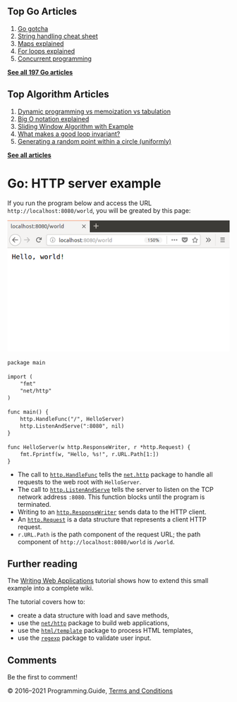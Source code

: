 ## Top Go Articles

1.  [Go gotcha](go-gotcha.html)
2.  [String handling cheat sheet](string-functions-reference-cheat-sheet.html)
3.  [Maps explained](maps-explained.html)
4.  [For loops explained](for-loop.html)
5.  [Concurrent programming](go-concurrency-tutorial.html)

[**See all 197 Go articles**](index.html)

## Top Algorithm Articles

1.  [Dynamic programming vs memoization vs tabulation](../dynamic-programming-vs-memoization-vs-tabulation.html)
2.  [Big O notation explained](../big-o-notation-explained.html)
3.  [Sliding Window Algorithm with Example](../sliding-window-example.html)
4.  [What makes a good loop invariant?](../what-makes-a-good-loop-invariant.html)
5.  [Generating a random point within a circle (uniformly)](../random-point-within-circle.html)

[**See all articles**](../index.html)

# Go: HTTP server example

If you run the program below and access the URL `http://localhost:8080/world`, you will be greated by this page:

<img src="http-server-example/hello-server.png" alt="Web browser localhost:8080" class="screenshot" />

    package main

    import (
        "fmt"
        "net/http"
    )

    func main() {
        http.HandleFunc("/", HelloServer)
        http.ListenAndServe(":8080", nil)
    }

    func HelloServer(w http.ResponseWriter, r *http.Request) {
        fmt.Fprintf(w, "Hello, %s!", r.URL.Path[1:])
    }

- The call to [`http.HandleFunc`](https://golang.org/pkg/net/http/#HandleFunc) tells the [`net.http`](https://golang.org/pkg/net/http/) package to handle all requests to the web root with `HelloServer`.
- The call to [`http.ListenAndServe`](https://golang.org/pkg/net/http/#ListenAndServe) tells the server to listen on the TCP network address `:8080`. This function blocks until the program is terminated.
- Writing to an [`http.ResponseWriter`](https://golang.org/pkg/net/http/#ResponseWriter) sends data to the HTTP client.
- An [`http.Request`](https://golang.org/pkg/net/http/#Request) is a data structure that represents a client HTTP request.
- `r.URL.Path` is the path component of the request URL; the path component of `http://localhost:8080/world` is `/world`.

## Further reading

The [Writing Web Applications](https://golang.org/doc/articles/wiki/) tutorial shows how to extend this small example into a complete wiki.

The tutorial covers how to:

- create a data structure with load and save methods,
- use the [`net/http`](https://golang.org/pkg/net/http/) package to build web applications,
- use the [`html/template`](https://golang.org/pkg/html/template/) package to process HTML templates,
- use the [`regexp`](https://golang.org/pkg/regexp/) package to validate user input.

## Comments

Be the first to comment!

© 2016–2021 Programming.Guide, [Terms and Conditions](../terms-and-conditions.html)
